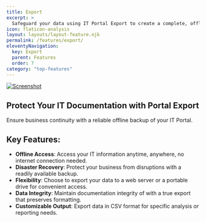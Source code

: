 ```yaml
---
title: Export
excerpt: >
  Safeguard your data using IT Portal Export to create a complete, offline copy of your IT Portal for disaster recovery or remote access.
icon: flaticon-analysis
layout: layouts/layout-feature.njk
permalink: /features/export/
eleventyNavigation:
  key: Export
  parent: Features
  order: 7
category: "top-features"
---
```


<a href="http://demosync.it-portal.com/#start.html"><img class="img-fluid mb-4" src="https://www.itportal.com/v4/images/portal-export-1a.png?rid=3" alt="Screenshot"></a>

## Protect Your IT Documentation with Portal Export

Ensure business continuity with a reliable offline backup of your IT Portal.

## Key Features:

- **Offline Access**: Access your IT information anytime, anywhere, no internet connection needed.
- **Disaster Recovery**: Protect your business from disruptions with a readily available backup.
- **Flexibility**: Choose to export your data to a web server or a portable drive for convenient access.
- **Data Integrity**: Maintain documentation integrity of with a true export that preserves formatting.
- **Customizable Output**: Export data in CSV format for specific analysis or reporting needs.

<!-- [See it now!](https://export.it-portal.com/#start.html) -->